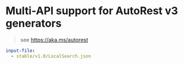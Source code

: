 # Multi-API support for AutoRest v3 generators

> see https://aka.ms/autorest

``` yaml $(enable-multi-api)
input-file:
  - stable/v1.0/LocalSearch.json
```
